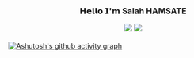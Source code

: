 <div align="center">
<H3/>𝗛𝗲𝗹𝗹𝗼 𝗜'𝗺 Salah HAMSATE
  
[![](https://img.shields.io/badge/-@r4ven.-%231DA1F2?style=flat-square&logo=twitter&logoColor=ffffff)](https://twitter.com/Salah_HT)
[![](https://img.shields.io/badge/-@r4ven.-%23181717?style=flat-square&logo=github)](https://github.com/SalaHmT)
</div>
<div align="center">
</div>

[![Ashutosh's github activity graph](https://github-readme-activity-graph.cyclic.app/graph?username=SalaHmT&theme=modern-lilac)](https://github.com/ashutosh00710/github-readme-activity-graph)



  


